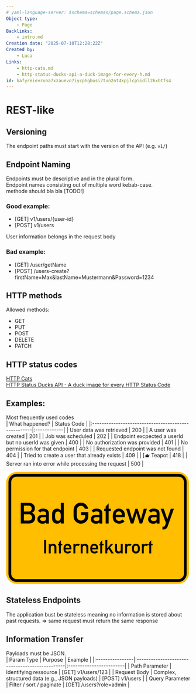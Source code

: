 ```yaml
---
# yaml-language-server: $schema=schemas/page.schema.json
Object type:
    - Page
Backlinks:
    - intro.md
Creation date: "2025-07-10T12:28:22Z"
Created by:
    - Luca
Links:
    - http-cats.md
    - http-status-ducks-api-a-duck-image-for-every-h.md
id: bafyreievruna7xzauevo7iycphgbosi7tun2nt4kpjlcp5idll26xbtfs4
---
```

# REST-like   
## Versioning   
The endpoint paths must start with the version of the API (e.g. `v1/`)   
## Endpoint Naming   
Endpoints must be descriptive and in the plural form.    
Endpoint names consisting out of multiple word kebab-case.   
methode should bla bla [TODO!]   
### Good example:   
- [GET] v1/users/{user-id}   
- [POST] v1/users
   
   
   
User information belongs in the request body   
### Bad example:   
- [GET] /user/getName   
- [POST] /users-create?firstName=Max&lastName=Mustermann&Password=1234   
   
## HTTP methods   
Allowed methods:   
- GET   
- PUT   
- POST   
- DELETE   
- PATCH   
   
## HTTP status codes   
[HTTP Cats](https://http.cat/)    
[HTTP Status Ducks API - A duck image for every HTTP Status Code](https://httpducks.com/)    
## Examples:   
Most frequently used codes   
|                                      What happened? | Status Code |
|:----------------------------------------------------|:------------|
|                             User data was retrieved |         200 |
|                                  A user was created |         201 |
|                                   Job was scheduled |         202 |
| Endpoint excpected a userId but no userId was given |         400 |
|                       No authorization was provided |         401 |
|                     No permission for that endpoint |         403 |
|                    Requested endpoint was not found |         404 |
|          Tried to create a user that already exists |         409 |
|                                           [🫖 Teapot |         418 |
|  Server ran into error while processing the request |         500 |

![bad-gateway-internetkurort-3883414006.png"; filename*=UTF-8''bad-gateway-internetkurort-3883414006](files/bad-gateway-internetkurort-3883414006-png-file.png)    
## Stateless Endpoints
   
The application bust be stateless meaning no information is stored about past requests. => same request must return the same response
   
## Information Transfer   
Payloads must be JSON.   
|      Param Type |                                        Purpose |                 Example |
|:----------------|:-----------------------------------------------|:------------------------|
|  Path Parameter |                          Identifying ressource |      [GET] v1/users/123 |
|    Request Body | Complex, structured data (e.g., JSON payloads) |         [POST] v1/users |
| Query Parameter |                       Filter / sort / paginate | [GET] /users?role=admin |

   

